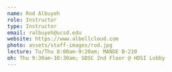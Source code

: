 ```yaml
---
name: Rod Albuyeh
role: Instructor
type: Instructor
email: ralbuyeh@ucsd.edu
website: https://www.albellcloud.com
photo: assets/staff-images/rod.jpg
lecture: Tu/Thu 8:00am-9:20am; MANDE B-210
oh: Thu 9:30am-10:30am; SDSC 2nd Floor @ HDSI Lobby
---
```


